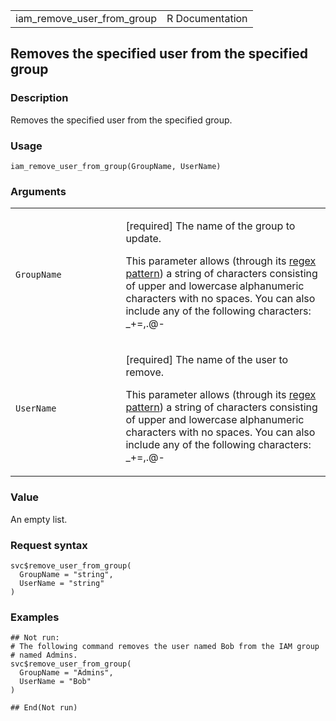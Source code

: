 <table style="width: 100%;">
<tbody>
<tr class="odd">
<td>iam_remove_user_from_group</td>
<td style="text-align: right;">R Documentation</td>
</tr>
</tbody>
</table>

## Removes the specified user from the specified group

### Description

Removes the specified user from the specified group.

### Usage

    iam_remove_user_from_group(GroupName, UserName)

### Arguments

<table>
<colgroup>
<col style="width: 35%" />
<col style="width: 65%" />
</colgroup>
<tbody>
<tr class="odd">
<td><code
id="iam_remove_user_from_group_:_GroupName">GroupName</code></td>
<td><p>[required] The name of the group to update.</p>
<p>This parameter allows (through its <a
href="https://en.wikipedia.org/wiki/Regex">regex pattern</a>) a string
of characters consisting of upper and lowercase alphanumeric characters
with no spaces. You can also include any of the following characters:
_+=,.@-</p></td>
</tr>
<tr class="even">
<td><code
id="iam_remove_user_from_group_:_UserName">UserName</code></td>
<td><p>[required] The name of the user to remove.</p>
<p>This parameter allows (through its <a
href="https://en.wikipedia.org/wiki/Regex">regex pattern</a>) a string
of characters consisting of upper and lowercase alphanumeric characters
with no spaces. You can also include any of the following characters:
_+=,.@-</p></td>
</tr>
</tbody>
</table>

### Value

An empty list.

### Request syntax

    svc$remove_user_from_group(
      GroupName = "string",
      UserName = "string"
    )

### Examples

    ## Not run: 
    # The following command removes the user named Bob from the IAM group
    # named Admins.
    svc$remove_user_from_group(
      GroupName = "Admins",
      UserName = "Bob"
    )

    ## End(Not run)

